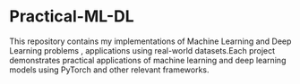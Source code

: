 # Practical-ML-DL

This repository contains my implementations of Machine Learning and Deep Learning problems , applications using real-world datasets.Each project demonstrates practical applications of machine learning and deep learning models using PyTorch and other relevant frameworks.
